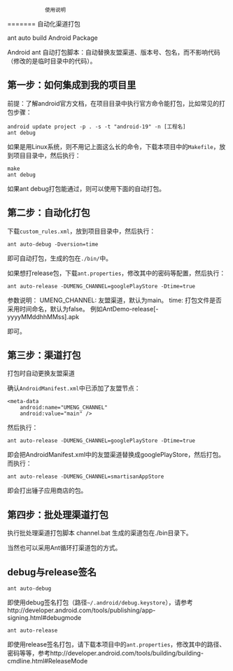 				使用说明
=======
自动化渠道打包

ant auto build Android Package

Android ant 自动打包脚本：自动替换友盟渠道、版本号、包名，而不影响代码（修改的是临时目录中的代码）。


第一步：如何集成到我的项目里
--------------------

前提：了解android官方文档，在项目目录中执行官方命令能打包，比如常见的打包步骤：

    android update project -p . -s -t "android-19" -n [工程名]
    ant debug

如果是用Linux系统，则不用记上面这么长的命令，下载本项目中的`Makefile`，放到项目目录中，然后执行：

    make
    ant debug

如果ant debug打包能通过，则可以使用下面的自动打包。

第二步：自动化打包
--------------------
下载`custom_rules.xml`，放到项目目录中，然后执行：

    ant auto-debug -Dversion=time

即可自动打包，生成的包在`./bin/`中。

如果想打release包，下载`ant.properties`，修改其中的密码等配置，然后执行：

    ant auto-release -DUMENG_CHANNEL=googlePlayStore -Dtime=true

参数说明：
UMENG_CHANNEL: 友盟渠道，默认为main。
time: 打包文件是否采用时间命名，默认为false。 例如AntDemo-release[-yyyyMMddhhMMss].apk
	
即可。

第三步：渠道打包
----------------------
打包时自动更换友盟渠道


确认`AndroidManifest.xml`中已添加了友盟节点：

    <meta-data
        android:name="UMENG_CHANNEL"
        android:value="main" />

然后执行：

    ant auto-release -DUMENG_CHANNEL=googlePlayStore -Dtime=true

即会把AndroidManifest.xml中的友盟渠道替换成googlePlayStore，然后打包。而执行：

    ant auto-release -DUMENG_CHANNEL=smartisanAppStore

即会打出锤子应用商店的包。

第四步：批处理渠道打包
--------------------
执行批处理渠道打包脚本
    channel.bat
生成的渠道包在./bin目录下。

当然也可以采用Ant循环打渠道包的方式。


debug与release签名
------------------

    ant auto-debug

即使用debug签名打包（路径`~/.android/debug.keystore`），请参考http://developer.android.com/tools/publishing/app-signing.html#debugmode

    ant auto-release

即使用release签名打包，请下载本项目中的`ant.properties`，修改其中的路径、密码等等，参考http://developer.android.com/tools/building/building-cmdline.html#ReleaseMode
